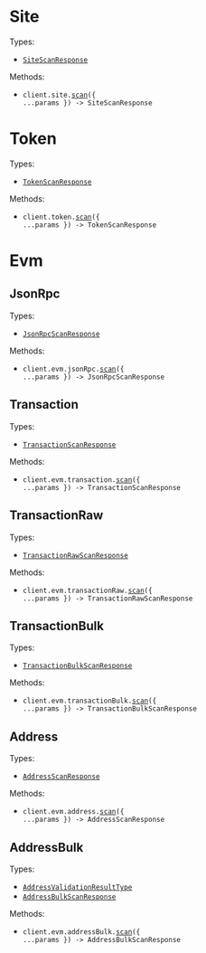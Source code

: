 # Site

Types:

- <code><a href="./src/resources/site.ts">SiteScanResponse</a></code>

Methods:

- <code title="post /site/scan">client.site.<a href="./src/resources/site.ts">scan</a>({ ...params }) -> SiteScanResponse</code>

# Token

Types:

- <code><a href="./src/resources/token.ts">TokenScanResponse</a></code>

Methods:

- <code title="post /token/scan">client.token.<a href="./src/resources/token.ts">scan</a>({ ...params }) -> TokenScanResponse</code>

# Evm

## JsonRpc

Types:

- <code><a href="./src/resources/evm/json-rpc.ts">JsonRpcScanResponse</a></code>

Methods:

- <code title="post /evm/json-rpc/scan">client.evm.jsonRpc.<a href="./src/resources/evm/json-rpc.ts">scan</a>({ ...params }) -> JsonRpcScanResponse</code>

## Transaction

Types:

- <code><a href="./src/resources/evm/transaction.ts">TransactionScanResponse</a></code>

Methods:

- <code title="post /evm/transaction/scan">client.evm.transaction.<a href="./src/resources/evm/transaction.ts">scan</a>({ ...params }) -> TransactionScanResponse</code>

## TransactionRaw

Types:

- <code><a href="./src/resources/evm/transaction-raw.ts">TransactionRawScanResponse</a></code>

Methods:

- <code title="post /evm/transaction-raw/scan">client.evm.transactionRaw.<a href="./src/resources/evm/transaction-raw.ts">scan</a>({ ...params }) -> TransactionRawScanResponse</code>

## TransactionBulk

Types:

- <code><a href="./src/resources/evm/transaction-bulk.ts">TransactionBulkScanResponse</a></code>

Methods:

- <code title="post /evm/transaction-bulk/scan">client.evm.transactionBulk.<a href="./src/resources/evm/transaction-bulk.ts">scan</a>({ ...params }) -> TransactionBulkScanResponse</code>

## Address

Types:

- <code><a href="./src/resources/evm/address.ts">AddressScanResponse</a></code>

Methods:

- <code title="post /evm/address/scan">client.evm.address.<a href="./src/resources/evm/address.ts">scan</a>({ ...params }) -> AddressScanResponse</code>

## AddressBulk

Types:

- <code><a href="./src/resources/evm/address-bulk.ts">AddressValidationResultType</a></code>
- <code><a href="./src/resources/evm/address-bulk.ts">AddressBulkScanResponse</a></code>

Methods:

- <code title="post /evm/address-bulk/scan">client.evm.addressBulk.<a href="./src/resources/evm/address-bulk.ts">scan</a>({ ...params }) -> AddressBulkScanResponse</code>
